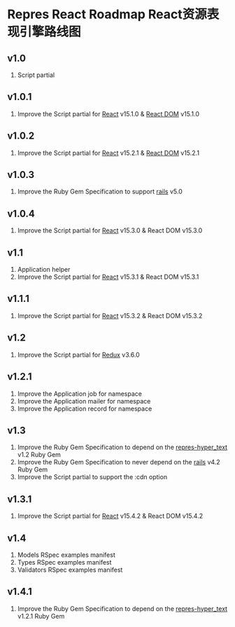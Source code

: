 # Repres React Roadmap React资源表现引擎路线图

## v1.0
1. Script partial

## v1.0.1
1. Improve the Script partial for [React](https://github.com/facebook/react) v15.1.0 & [React DOM](https://github.com/facebook/react) v15.1.0

## v1.0.2
1. Improve the Script partial for [React](https://github.com/facebook/react) v15.2.1 & [React DOM](https://github.com/facebook/react) v15.2.1

## v1.0.3
1. Improve the Ruby Gem Specification to support [rails](https://github.com/rails/rails) v5.0

## v1.0.4
1. Improve the Script partial for [React](https://github.com/facebook/react) v15.3.0 & React DOM v15.3.0

## v1.1
1. Application helper
2. Improve the Script partial for [React](https://github.com/facebook/react) v15.3.1 & React DOM v15.3.1

## v1.1.1
1. Improve the Script partial for [React](https://github.com/facebook/react) v15.3.2 & React DOM v15.3.2

## v1.2
1. Improve the Script partial for [Redux](https://github.com/reactjs/redux) v3.6.0

## v1.2.1
1. Improve the Application job for namespace
2. Improve the Application mailer for namespace
3. Improve the Application record for namespace

## v1.3
1. Improve the Ruby Gem Specification to depend on the [repres-hyper_text](https://github.com/topbitdu/repres-hyper_text) v1.2 Ruby Gem
2. Improve the Ruby Gem Specification to never depend on the [rails](https://github.com/rails/rails) v4.2 Ruby Gem
3. Improve the Script partial to support the :cdn option

## v1.3.1
1. Improve the Script partial for [React](https://github.com/facebook/react) v15.4.2 & React DOM v15.4.2

## v1.4
1. Models RSpec examples manifest
2. Types RSpec examples manifest
3. Validators RSpec examples manifest

## v1.4.1
1. Improve the Ruby Gem Specification to depend on the [repres-hyper_text](https://github.com/topbitdu/repres-hyper_text) v1.2.1 Ruby Gem
